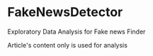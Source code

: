 # FakeNewsDetector
Exploratory Data Analysis for Fake news Finder

 Article's content only is used for analysis

